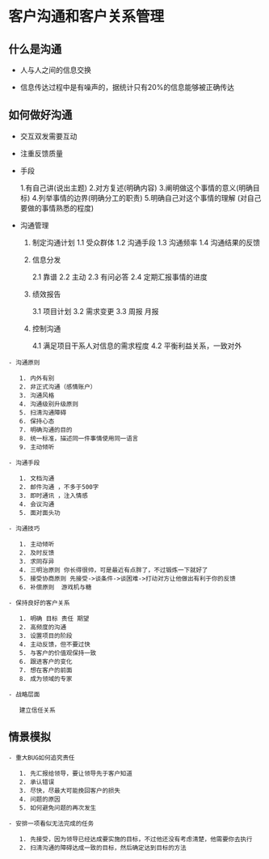 # 客户沟通和客户关系管理

## 什么是沟通

   - 人与人之间的信息交换
   
   - 信息传达过程中是有噪声的，据统计只有20%的信息能够被正确传达
   
## 如何做好沟通

   - 交互双发需要互动
   
   - 注重反馈质量
   
   - 手段
   
      1.有自己讲(说出主题)
	  2.对方复述(明确内容)
	  3.阐明做这个事情的意义(明确目标)
	  4.列举事情的边界(明确分工的职责)
	  5.明确自己对这个事情的理解 (对自己要做的事情熟悉的程度)
	  
   - 沟通管理
      
	  1. 制定沟通计划
	     1.1 受众群体
		 1.2 沟通手段
		 1.3 沟通频率
		 1.4 沟通结果的反馈
		 
	  2. 信息分发
	  
	     2.1 靠谱
		 2.2 主动
		 2.3 有问必答
		 2.4 定期汇报事情的进度
		 
	  3. 绩效报告
	  
	     3.1 项目计划
		 3.2 需求变更
		 3.3 周报 月报
		 
	  4. 控制沟通
	  
	     4.1 满足项目干系人对信息的需求程度
		 4.2 平衡利益关系，一致对外
		 
	- 沟通原则
	
	   1. 内外有别
	   2. 非正式沟通（感情账户）
	   3. 沟通风格
	   4. 沟通级别升级原则
	   5. 扫清沟通障碍
	   6. 保持心态
	   7. 明确沟通的目的
	   8. 统一标准，描述同一件事情使用同一语言
	   9. 主动倾听
	   
	- 沟通手段
	
	   1. 文档沟通
	   2. 邮件沟通 ，不多于500字
	   3. 即时通讯 ，注入情感
	   4. 会议沟通
	   5. 面对面头功
	   
	- 沟通技巧
	
	   1. 主动倾听
	   2. 及时反馈
	   3. 求同存异
	   4. 三明治原则 你长得很帅，可是最近有点胖了，不过锻炼一下就好了
	   5. 接受协商原则 先接受->谈条件->谈困难->打动对方让他做出有利于你的反馈 
	   6. 补偿原则  游戏机与糖
	   
	- 保持良好的客户关系
	
	   1. 明确 目标 责任 期望
	   2. 高频度的沟通
	   3. 设置项目的阶段
	   4. 主动反馈，但不要过快
	   5. 与客户的价值观保持一致
	   6. 跟进客户的变化
	   7. 想在客户的前面
	   8. 成为领域的专家
	   
	- 战略层面
	
	   建立信任关系
	   
## 情景模拟

    - 重大BUG如何追究责任
	
	   1. 先汇报给领导，要让领导先于客户知道
	   2. 承认错误
	   3. 尽快，尽最大可能挽回客户的损失
	   4. 问题的原因
	   5. 如何避免问题的再次发生
	   
	- 安排一项看似无法完成的任务
	
	   1. 先接受，因为领导已经达成要实施的目标，不过他还没有考虑清楚，他需要你去执行
	   2. 扫清沟通的障碍达成一致的目标，然后确定达到目标的方法
		 
		 